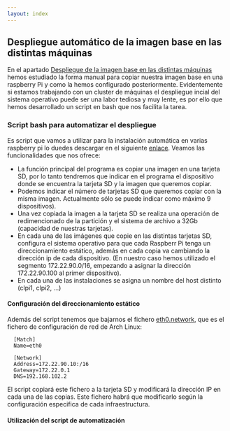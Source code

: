 ```yaml
---
layout: index
---
```


## Despliegue automático de la imagen base en las distintas máquinas

En el apartado [Despliegue de la imagen base en las distintas máquinas](instalacion) hemos estudiado la forma manual para copiar nuestra imagen base en una raspberry Pi y como la hemos configurado posteriormente. Evidentemente si estamos trabajando con un cluster de máquinas el despliegue incial del sistema operativo puede ser una labor tediosa y muy lente, es por ello que hemos desarrollado un script en bash que nos facilita la tarea.

### Script bash para automatizar el despliegue

Es script que vamos a utilizar para la instalación automática en varias raspberry pi lo duedes descargar en el siguiente [enlace](https://raw.githubusercontent.com/iesgn/cluster_raspberrypi/gh-pages/script/script.sh). Veamos las funcionalidades que nos ofrece:

* La función principal del programa es copiar una imagen en una tarjeta SD, por lo tanto tendremos que indicar en el programa el dispositivo donde se encuentra la tarjeta SD y la imagen que queremos copiar.
* Podemos indicar el número de tarjetas SD que queremos copiar con la misma imagen. Actualmente sólo se puede indicar como máximo 9 dispositivos).
* Una vez copiada la imagen a la tarjeta SD se realiza una operación de redimencionado de la partición y el sistema de archivo a 32Gb (capacidad de nuestras tarjetas).
* En cada una de las imágenes que copie en las distintas tarjetas SD, configura el sistema operativo para que cada Raspberr Pi tenga un direccionamiento estático, además en cada copia va cambiando la dirección ip de cada dispositivo. (En nuestro caso hemos utilizado el segmento 172.22.90.0/16, empezando a asignar la dirección 172.22.90.100 al primer dispositivo).
* En cada una de las instalaciones se asigna un nombre del host distinto (clpi1, clpi2, ...)

#### Configuración del direccionamiento estático

Además del script tenemos que bajarnos el fichero [eth0.network](https://raw.githubusercontent.com/iesgn/cluster_raspberrypi/gh-pages/script/eth0.network), que es el fichero de configuración de red de Arch Linux:

      [Match]
      Name=eth0      

      [Network]
      Address=172.22.90.10:/16
      Gateway=172.22.0.1
      DNS=192.168.102.2

El script copiará este fichero a la tarjeta SD y modificará la dirección IP en cada una de las copias. Este fichero habrá que modificarlo según la configuración especifica de cada infraestructura.

#### Utilización del script de automatización




